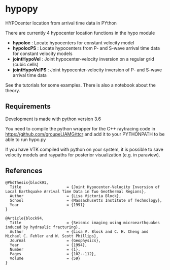# hypopy

HYPOcenter location from arrival time data in PYthon

There are currently 4 hypocenter location functions in the hypo module

- **hypoloc** : Locate hypocenters for constant velocity model
- **hypolocPS** : Locate hypocenters from P- and S-wave arrival time data for constant velocity models
- **jointHypoVel** : Joint hypocenter-velocity inversion on a regular grid (cubic cells)
- **jointHypoVelPS** : Joint hypocenter-velocity inversion of P- and S-wave arrival time data

See the tutorials for some examples.  There is also a notebook about the theory.

## Requirements

Development is made with python version 3.6

You need to compile the python wrapper for the C++ raytracing code in https://github.com/groupeLIAMG/ttcr and add it to your PYTHONPATH to be able to run hypo.py

If you have VTK compiled with python on your system, it is possible to save velocity models and raypaths for posterior visualization (e.g. in paraview).

## References

```
@PhdThesis{block91,
  Title                    = {Joint Hypocenter-Velocity Inversion of Local Earthquake Arrival Time Data in Two Geothermal Regions},
  Author                   = {Lisa Victoria Block},
  School                   = {Massachusetts Institute of Technology},
  Year                     = {1991}
}

@Article{block94,
  Title                    = {Seismic imaging using microearthquakes induced by hydraulic fracturing},
  Author                   = {Lisa V. Block and C. H. Cheng and Michael C. Fehler and W. Scott Phillips},
  Journal                  = {Geophysics},
  Year                     = {1994},
  Number                   = {1},
  Pages                    = {102--112},
  Volume                   = {59}
}
```

